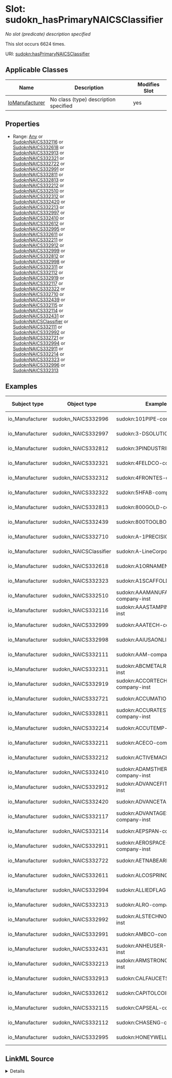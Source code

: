 

# Slot: sudokn_hasPrimaryNAICSClassifier


_No slot (predicate) description specified_






This slot occurs 6624 times.


URI: [sudokn:hasPrimaryNAICSClassifier](http://asu.edu/semantics/SUDOKN/hasPrimaryNAICSClassifier)



<!-- no inheritance hierarchy -->





## Applicable Classes

| Name | Description | Modifies Slot |
| --- | --- | --- |
| [IoManufacturer](../classes/IoManufacturer.md) | No class (type) description specified |  yes  |







## Properties

* Range: [Any](../classes/Any.md)&nbsp;or&nbsp;<br />[SudoknNAICS332116](../classes/SudoknNAICS332116.md)&nbsp;or&nbsp;<br />[SudoknNAICS332618](../classes/SudoknNAICS332618.md)&nbsp;or&nbsp;<br />[SudoknNAICS332913](../classes/SudoknNAICS332913.md)&nbsp;or&nbsp;<br />[SudoknNAICS332321](../classes/SudoknNAICS332321.md)&nbsp;or&nbsp;<br />[SudoknNAICS332722](../classes/SudoknNAICS332722.md)&nbsp;or&nbsp;<br />[SudoknNAICS332991](../classes/SudoknNAICS332991.md)&nbsp;or&nbsp;<br />[SudoknNAICS332811](../classes/SudoknNAICS332811.md)&nbsp;or&nbsp;<br />[SudoknNAICS332813](../classes/SudoknNAICS332813.md)&nbsp;or&nbsp;<br />[SudoknNAICS332212](../classes/SudoknNAICS332212.md)&nbsp;or&nbsp;<br />[SudoknNAICS332510](../classes/SudoknNAICS332510.md)&nbsp;or&nbsp;<br />[SudoknNAICS332312](../classes/SudoknNAICS332312.md)&nbsp;or&nbsp;<br />[SudoknNAICS332420](../classes/SudoknNAICS332420.md)&nbsp;or&nbsp;<br />[SudoknNAICS332213](../classes/SudoknNAICS332213.md)&nbsp;or&nbsp;<br />[SudoknNAICS332997](../classes/SudoknNAICS332997.md)&nbsp;or&nbsp;<br />[SudoknNAICS332410](../classes/SudoknNAICS332410.md)&nbsp;or&nbsp;<br />[SudoknNAICS332612](../classes/SudoknNAICS332612.md)&nbsp;or&nbsp;<br />[SudoknNAICS332995](../classes/SudoknNAICS332995.md)&nbsp;or&nbsp;<br />[SudoknNAICS332611](../classes/SudoknNAICS332611.md)&nbsp;or&nbsp;<br />[SudoknNAICS332211](../classes/SudoknNAICS332211.md)&nbsp;or&nbsp;<br />[SudoknNAICS332912](../classes/SudoknNAICS332912.md)&nbsp;or&nbsp;<br />[SudoknNAICS332999](../classes/SudoknNAICS332999.md)&nbsp;or&nbsp;<br />[SudoknNAICS332812](../classes/SudoknNAICS332812.md)&nbsp;or&nbsp;<br />[SudoknNAICS332998](../classes/SudoknNAICS332998.md)&nbsp;or&nbsp;<br />[SudoknNAICS332311](../classes/SudoknNAICS332311.md)&nbsp;or&nbsp;<br />[SudoknNAICS332112](../classes/SudoknNAICS332112.md)&nbsp;or&nbsp;<br />[SudoknNAICS332919](../classes/SudoknNAICS332919.md)&nbsp;or&nbsp;<br />[SudoknNAICS332117](../classes/SudoknNAICS332117.md)&nbsp;or&nbsp;<br />[SudoknNAICS332322](../classes/SudoknNAICS332322.md)&nbsp;or&nbsp;<br />[SudoknNAICS332710](../classes/SudoknNAICS332710.md)&nbsp;or&nbsp;<br />[SudoknNAICS332439](../classes/SudoknNAICS332439.md)&nbsp;or&nbsp;<br />[SudoknNAICS332115](../classes/SudoknNAICS332115.md)&nbsp;or&nbsp;<br />[SudoknNAICS332114](../classes/SudoknNAICS332114.md)&nbsp;or&nbsp;<br />[SudoknNAICS332431](../classes/SudoknNAICS332431.md)&nbsp;or&nbsp;<br />[SudoknNAICSClassifier](../classes/SudoknNAICSClassifier.md)&nbsp;or&nbsp;<br />[SudoknNAICS332111](../classes/SudoknNAICS332111.md)&nbsp;or&nbsp;<br />[SudoknNAICS332992](../classes/SudoknNAICS332992.md)&nbsp;or&nbsp;<br />[SudoknNAICS332721](../classes/SudoknNAICS332721.md)&nbsp;or&nbsp;<br />[SudoknNAICS332994](../classes/SudoknNAICS332994.md)&nbsp;or&nbsp;<br />[SudoknNAICS332911](../classes/SudoknNAICS332911.md)&nbsp;or&nbsp;<br />[SudoknNAICS332214](../classes/SudoknNAICS332214.md)&nbsp;or&nbsp;<br />[SudoknNAICS332323](../classes/SudoknNAICS332323.md)&nbsp;or&nbsp;<br />[SudoknNAICS332996](../classes/SudoknNAICS332996.md)&nbsp;or&nbsp;<br />[SudoknNAICS332313](../classes/SudoknNAICS332313.md)






## Examples

| Subject type | Object type | Example subject | Example object | Occurrences |
| --- | --- | --- | --- | --- |
| io_Manufacturer | sudokn_NAICS332996 | sudokn:101PIPE-company-inst | sudokn:naics-332996-inst | 150 |
| io_Manufacturer | sudokn_NAICS332997 | sudokn:3-DSOLUTIONS-company-inst | sudokn:naics-332997-inst | 49 |
| io_Manufacturer | sudokn_NAICS332812 | sudokn:3PINDUSTRIES-company-inst | sudokn:naics-332812-inst | 172 |
| io_Manufacturer | sudokn_NAICS332321 | sudokn:4FELDCO-company-inst | sudokn:naics-332321-inst | 202 |
| io_Manufacturer | sudokn_NAICS332312 | sudokn:4FRONTES-company-inst | sudokn:naics-332312-inst | 249 |
| io_Manufacturer | sudokn_NAICS332322 | sudokn:5HFAB-company-inst | sudokn:naics-332322-inst | 579 |
| io_Manufacturer | sudokn_NAICS332813 | sudokn:800GOLD-company-inst | sudokn:naics-332813-inst | 338 |
| io_Manufacturer | sudokn_NAICS332439 | sudokn:800TOOLBOX-company-inst | sudokn:naics-332439-inst | 69 |
| io_Manufacturer | sudokn_NAICS332710 | sudokn:A-1PRECISION-company-inst | sudokn:naics-332710-inst | 1745 |
| io_Manufacturer | sudokn_NAICSClassifier | sudokn:A-LineCorporation | sudokn:NAICS-332000 | 304 |
| io_Manufacturer | sudokn_NAICS332618 | sudokn:A1ORNAMENTAL-company-inst | sudokn:naics-332618-inst | 223 |
| io_Manufacturer | sudokn_NAICS332323 | sudokn:A1SCAFFOLD-company-inst | sudokn:naics-332323-inst | 127 |
| io_Manufacturer | sudokn_NAICS332510 | sudokn:AAAMANUFACTUREDHOUSING-company-inst | sudokn:naics-332510-inst | 121 |
| io_Manufacturer | sudokn_NAICS332116 | sudokn:AAASTAMPINGINC-company-inst | sudokn:naics-332116-inst | 377 |
| io_Manufacturer | sudokn_NAICS332999 | sudokn:AAATECH-company-inst | sudokn:naics-332999-inst | 556 |
| io_Manufacturer | sudokn_NAICS332998 | sudokn:AAIUSAONLINE-company-inst | sudokn:naics-332998-inst | 18 |
| io_Manufacturer | sudokn_NAICS332111 | sudokn:AAM-company-inst | sudokn:naics-332111-inst | 69 |
| io_Manufacturer | sudokn_NAICS332311 | sudokn:ABCMETALROOFING-company-inst | sudokn:naics-332311-inst | 133 |
| io_Manufacturer | sudokn_NAICS332919 | sudokn:ACCORTECHNOLOGY-company-inst | sudokn:naics-332919-inst | 143 |
| io_Manufacturer | sudokn_NAICS332721 | sudokn:ACCUMATION-company-inst | sudokn:naics-332721-inst | 35 |
| io_Manufacturer | sudokn_NAICS332811 | sudokn:ACCURATESTEELTREATING-company-inst | sudokn:naics-332811-inst | 92 |
| io_Manufacturer | sudokn_NAICS332214 | sudokn:ACCUTEMP-company-inst | sudokn:naics-332214-inst | 25 |
| io_Manufacturer | sudokn_NAICS332211 | sudokn:ACECO-company-inst | sudokn:naics-332211-inst | 15 |
| io_Manufacturer | sudokn_NAICS332212 | sudokn:ACTIVEMACHINE-company-inst | sudokn:naics-332212-inst | 103 |
| io_Manufacturer | sudokn_NAICS332410 | sudokn:ADAMSTHERMALSYSTEMS-company-inst | sudokn:naics-332410-inst | 102 |
| io_Manufacturer | sudokn_NAICS332912 | sudokn:ADVANCEFITTINGS-company-inst | sudokn:naics-332912-inst | 80 |
| io_Manufacturer | sudokn_NAICS332420 | sudokn:ADVANCETANK-company-inst | sudokn:naics-332420-inst | 87 |
| io_Manufacturer | sudokn_NAICS332117 | sudokn:ADVANTAGESINTERED-company-inst | sudokn:naics-332117-inst | 13 |
| io_Manufacturer | sudokn_NAICS332114 | sudokn:AEPSPAN-company-inst | sudokn:naics-332114-inst | 11 |
| io_Manufacturer | sudokn_NAICS332911 | sudokn:AEROSPACE-CONTROLS-company-inst | sudokn:naics-332911-inst | 86 |
| io_Manufacturer | sudokn_NAICS332722 | sudokn:AETNABEARING-company-inst | sudokn:naics-332722-inst | 114 |
| io_Manufacturer | sudokn_NAICS332611 | sudokn:ALCOSPRING-company-inst | sudokn:naics-332611-inst | 72 |
| io_Manufacturer | sudokn_NAICS332994 | sudokn:ALLIEDFLAG-company-inst | sudokn:naics-332994-inst | 42 |
| io_Manufacturer | sudokn_NAICS332313 | sudokn:ALRO-company-inst | sudokn:naics-332313-inst | 6 |
| io_Manufacturer | sudokn_NAICS332992 | sudokn:ALSTECHNOLOGIES-company-inst | sudokn:naics-332992-inst | 16 |
| io_Manufacturer | sudokn_NAICS332991 | sudokn:AMBCO-company-inst | sudokn:naics-332991-inst | 39 |
| io_Manufacturer | sudokn_NAICS332431 | sudokn:ANHEUSER-BUSCH-company-inst | sudokn:naics-332431-inst | 16 |
| io_Manufacturer | sudokn_NAICS332213 | sudokn:ARMSTRONGBLUE-company-inst | sudokn:naics-332213-inst | 19 |
| io_Manufacturer | sudokn_NAICS332913 | sudokn:CALFAUCETS-company-inst | sudokn:naics-332913-inst | 9 |
| io_Manufacturer | sudokn_NAICS332612 | sudokn:CAPITOLCOIL-company-inst | sudokn:naics-332612-inst | 3 |
| io_Manufacturer | sudokn_NAICS332115 | sudokn:CAPSEAL-company-inst | sudokn:naics-332115-inst | 3 |
| io_Manufacturer | sudokn_NAICS332112 | sudokn:CHASENG-company-inst | sudokn:naics-332112-inst | 6 |
| io_Manufacturer | sudokn_NAICS332995 | sudokn:HONEYWELL-company-inst | sudokn:naics-332995-inst | 6 |




## LinkML Source

<details>

```yaml
name: sudokn_hasPrimaryNAICSClassifier
annotations:
  count:
    tag: count
    value: 6624
description: No slot (predicate) description specified
examples:
- object:
    example_object: sudokn:naics-332996-inst
    example_object_type: sudokn_NAICS332996
    example_predicate: sudokn:hasPrimaryNAICSClassifier
    example_subject: sudokn:101PIPE-company-inst
    example_subject_type: io_Manufacturer
- object:
    example_object: sudokn:naics-332997-inst
    example_object_type: sudokn_NAICS332997
    example_predicate: sudokn:hasPrimaryNAICSClassifier
    example_subject: sudokn:3-DSOLUTIONS-company-inst
    example_subject_type: io_Manufacturer
- object:
    example_object: sudokn:naics-332812-inst
    example_object_type: sudokn_NAICS332812
    example_predicate: sudokn:hasPrimaryNAICSClassifier
    example_subject: sudokn:3PINDUSTRIES-company-inst
    example_subject_type: io_Manufacturer
- object:
    example_object: sudokn:naics-332321-inst
    example_object_type: sudokn_NAICS332321
    example_predicate: sudokn:hasPrimaryNAICSClassifier
    example_subject: sudokn:4FELDCO-company-inst
    example_subject_type: io_Manufacturer
- object:
    example_object: sudokn:naics-332312-inst
    example_object_type: sudokn_NAICS332312
    example_predicate: sudokn:hasPrimaryNAICSClassifier
    example_subject: sudokn:4FRONTES-company-inst
    example_subject_type: io_Manufacturer
- object:
    example_object: sudokn:naics-332322-inst
    example_object_type: sudokn_NAICS332322
    example_predicate: sudokn:hasPrimaryNAICSClassifier
    example_subject: sudokn:5HFAB-company-inst
    example_subject_type: io_Manufacturer
- object:
    example_object: sudokn:naics-332813-inst
    example_object_type: sudokn_NAICS332813
    example_predicate: sudokn:hasPrimaryNAICSClassifier
    example_subject: sudokn:800GOLD-company-inst
    example_subject_type: io_Manufacturer
- object:
    example_object: sudokn:naics-332439-inst
    example_object_type: sudokn_NAICS332439
    example_predicate: sudokn:hasPrimaryNAICSClassifier
    example_subject: sudokn:800TOOLBOX-company-inst
    example_subject_type: io_Manufacturer
- object:
    example_object: sudokn:naics-332710-inst
    example_object_type: sudokn_NAICS332710
    example_predicate: sudokn:hasPrimaryNAICSClassifier
    example_subject: sudokn:A-1PRECISION-company-inst
    example_subject_type: io_Manufacturer
- object:
    example_object: sudokn:NAICS-332000
    example_object_type: sudokn_NAICSClassifier
    example_predicate: sudokn:hasPrimaryNAICSClassifier
    example_subject: sudokn:A-LineCorporation
    example_subject_type: io_Manufacturer
- object:
    example_object: sudokn:naics-332618-inst
    example_object_type: sudokn_NAICS332618
    example_predicate: sudokn:hasPrimaryNAICSClassifier
    example_subject: sudokn:A1ORNAMENTAL-company-inst
    example_subject_type: io_Manufacturer
- object:
    example_object: sudokn:naics-332323-inst
    example_object_type: sudokn_NAICS332323
    example_predicate: sudokn:hasPrimaryNAICSClassifier
    example_subject: sudokn:A1SCAFFOLD-company-inst
    example_subject_type: io_Manufacturer
- object:
    example_object: sudokn:naics-332510-inst
    example_object_type: sudokn_NAICS332510
    example_predicate: sudokn:hasPrimaryNAICSClassifier
    example_subject: sudokn:AAAMANUFACTUREDHOUSING-company-inst
    example_subject_type: io_Manufacturer
- object:
    example_object: sudokn:naics-332116-inst
    example_object_type: sudokn_NAICS332116
    example_predicate: sudokn:hasPrimaryNAICSClassifier
    example_subject: sudokn:AAASTAMPINGINC-company-inst
    example_subject_type: io_Manufacturer
- object:
    example_object: sudokn:naics-332999-inst
    example_object_type: sudokn_NAICS332999
    example_predicate: sudokn:hasPrimaryNAICSClassifier
    example_subject: sudokn:AAATECH-company-inst
    example_subject_type: io_Manufacturer
- object:
    example_object: sudokn:naics-332998-inst
    example_object_type: sudokn_NAICS332998
    example_predicate: sudokn:hasPrimaryNAICSClassifier
    example_subject: sudokn:AAIUSAONLINE-company-inst
    example_subject_type: io_Manufacturer
- object:
    example_object: sudokn:naics-332111-inst
    example_object_type: sudokn_NAICS332111
    example_predicate: sudokn:hasPrimaryNAICSClassifier
    example_subject: sudokn:AAM-company-inst
    example_subject_type: io_Manufacturer
- object:
    example_object: sudokn:naics-332311-inst
    example_object_type: sudokn_NAICS332311
    example_predicate: sudokn:hasPrimaryNAICSClassifier
    example_subject: sudokn:ABCMETALROOFING-company-inst
    example_subject_type: io_Manufacturer
- object:
    example_object: sudokn:naics-332919-inst
    example_object_type: sudokn_NAICS332919
    example_predicate: sudokn:hasPrimaryNAICSClassifier
    example_subject: sudokn:ACCORTECHNOLOGY-company-inst
    example_subject_type: io_Manufacturer
- object:
    example_object: sudokn:naics-332721-inst
    example_object_type: sudokn_NAICS332721
    example_predicate: sudokn:hasPrimaryNAICSClassifier
    example_subject: sudokn:ACCUMATION-company-inst
    example_subject_type: io_Manufacturer
- object:
    example_object: sudokn:naics-332811-inst
    example_object_type: sudokn_NAICS332811
    example_predicate: sudokn:hasPrimaryNAICSClassifier
    example_subject: sudokn:ACCURATESTEELTREATING-company-inst
    example_subject_type: io_Manufacturer
- object:
    example_object: sudokn:naics-332214-inst
    example_object_type: sudokn_NAICS332214
    example_predicate: sudokn:hasPrimaryNAICSClassifier
    example_subject: sudokn:ACCUTEMP-company-inst
    example_subject_type: io_Manufacturer
- object:
    example_object: sudokn:naics-332211-inst
    example_object_type: sudokn_NAICS332211
    example_predicate: sudokn:hasPrimaryNAICSClassifier
    example_subject: sudokn:ACECO-company-inst
    example_subject_type: io_Manufacturer
- object:
    example_object: sudokn:naics-332212-inst
    example_object_type: sudokn_NAICS332212
    example_predicate: sudokn:hasPrimaryNAICSClassifier
    example_subject: sudokn:ACTIVEMACHINE-company-inst
    example_subject_type: io_Manufacturer
- object:
    example_object: sudokn:naics-332410-inst
    example_object_type: sudokn_NAICS332410
    example_predicate: sudokn:hasPrimaryNAICSClassifier
    example_subject: sudokn:ADAMSTHERMALSYSTEMS-company-inst
    example_subject_type: io_Manufacturer
- object:
    example_object: sudokn:naics-332912-inst
    example_object_type: sudokn_NAICS332912
    example_predicate: sudokn:hasPrimaryNAICSClassifier
    example_subject: sudokn:ADVANCEFITTINGS-company-inst
    example_subject_type: io_Manufacturer
- object:
    example_object: sudokn:naics-332420-inst
    example_object_type: sudokn_NAICS332420
    example_predicate: sudokn:hasPrimaryNAICSClassifier
    example_subject: sudokn:ADVANCETANK-company-inst
    example_subject_type: io_Manufacturer
- object:
    example_object: sudokn:naics-332117-inst
    example_object_type: sudokn_NAICS332117
    example_predicate: sudokn:hasPrimaryNAICSClassifier
    example_subject: sudokn:ADVANTAGESINTERED-company-inst
    example_subject_type: io_Manufacturer
- object:
    example_object: sudokn:naics-332114-inst
    example_object_type: sudokn_NAICS332114
    example_predicate: sudokn:hasPrimaryNAICSClassifier
    example_subject: sudokn:AEPSPAN-company-inst
    example_subject_type: io_Manufacturer
- object:
    example_object: sudokn:naics-332911-inst
    example_object_type: sudokn_NAICS332911
    example_predicate: sudokn:hasPrimaryNAICSClassifier
    example_subject: sudokn:AEROSPACE-CONTROLS-company-inst
    example_subject_type: io_Manufacturer
- object:
    example_object: sudokn:naics-332722-inst
    example_object_type: sudokn_NAICS332722
    example_predicate: sudokn:hasPrimaryNAICSClassifier
    example_subject: sudokn:AETNABEARING-company-inst
    example_subject_type: io_Manufacturer
- object:
    example_object: sudokn:naics-332611-inst
    example_object_type: sudokn_NAICS332611
    example_predicate: sudokn:hasPrimaryNAICSClassifier
    example_subject: sudokn:ALCOSPRING-company-inst
    example_subject_type: io_Manufacturer
- object:
    example_object: sudokn:naics-332994-inst
    example_object_type: sudokn_NAICS332994
    example_predicate: sudokn:hasPrimaryNAICSClassifier
    example_subject: sudokn:ALLIEDFLAG-company-inst
    example_subject_type: io_Manufacturer
- object:
    example_object: sudokn:naics-332313-inst
    example_object_type: sudokn_NAICS332313
    example_predicate: sudokn:hasPrimaryNAICSClassifier
    example_subject: sudokn:ALRO-company-inst
    example_subject_type: io_Manufacturer
- object:
    example_object: sudokn:naics-332992-inst
    example_object_type: sudokn_NAICS332992
    example_predicate: sudokn:hasPrimaryNAICSClassifier
    example_subject: sudokn:ALSTECHNOLOGIES-company-inst
    example_subject_type: io_Manufacturer
- object:
    example_object: sudokn:naics-332991-inst
    example_object_type: sudokn_NAICS332991
    example_predicate: sudokn:hasPrimaryNAICSClassifier
    example_subject: sudokn:AMBCO-company-inst
    example_subject_type: io_Manufacturer
- object:
    example_object: sudokn:naics-332431-inst
    example_object_type: sudokn_NAICS332431
    example_predicate: sudokn:hasPrimaryNAICSClassifier
    example_subject: sudokn:ANHEUSER-BUSCH-company-inst
    example_subject_type: io_Manufacturer
- object:
    example_object: sudokn:naics-332213-inst
    example_object_type: sudokn_NAICS332213
    example_predicate: sudokn:hasPrimaryNAICSClassifier
    example_subject: sudokn:ARMSTRONGBLUE-company-inst
    example_subject_type: io_Manufacturer
- object:
    example_object: sudokn:naics-332913-inst
    example_object_type: sudokn_NAICS332913
    example_predicate: sudokn:hasPrimaryNAICSClassifier
    example_subject: sudokn:CALFAUCETS-company-inst
    example_subject_type: io_Manufacturer
- object:
    example_object: sudokn:naics-332612-inst
    example_object_type: sudokn_NAICS332612
    example_predicate: sudokn:hasPrimaryNAICSClassifier
    example_subject: sudokn:CAPITOLCOIL-company-inst
    example_subject_type: io_Manufacturer
- object:
    example_object: sudokn:naics-332115-inst
    example_object_type: sudokn_NAICS332115
    example_predicate: sudokn:hasPrimaryNAICSClassifier
    example_subject: sudokn:CAPSEAL-company-inst
    example_subject_type: io_Manufacturer
- object:
    example_object: sudokn:naics-332112-inst
    example_object_type: sudokn_NAICS332112
    example_predicate: sudokn:hasPrimaryNAICSClassifier
    example_subject: sudokn:CHASENG-company-inst
    example_subject_type: io_Manufacturer
- object:
    example_object: sudokn:naics-332995-inst
    example_object_type: sudokn_NAICS332995
    example_predicate: sudokn:hasPrimaryNAICSClassifier
    example_subject: sudokn:HONEYWELL-company-inst
    example_subject_type: io_Manufacturer
from_schema: sudokn-kg
rank: 1000
slot_uri: sudokn:hasPrimaryNAICSClassifier
alias: sudokn_hasPrimaryNAICSClassifier
domain_of:
- io_Manufacturer
range: Any
any_of:
- range: sudokn_NAICS332116
- range: sudokn_NAICS332618
- range: sudokn_NAICS332913
- range: sudokn_NAICS332321
- range: sudokn_NAICS332722
- range: sudokn_NAICS332991
- range: sudokn_NAICS332811
- range: sudokn_NAICS332813
- range: sudokn_NAICS332212
- range: sudokn_NAICS332510
- range: sudokn_NAICS332312
- range: sudokn_NAICS332420
- range: sudokn_NAICS332213
- range: sudokn_NAICS332997
- range: sudokn_NAICS332410
- range: sudokn_NAICS332612
- range: sudokn_NAICS332995
- range: sudokn_NAICS332611
- range: sudokn_NAICS332211
- range: sudokn_NAICS332912
- range: sudokn_NAICS332999
- range: sudokn_NAICS332812
- range: sudokn_NAICS332998
- range: sudokn_NAICS332311
- range: sudokn_NAICS332112
- range: sudokn_NAICS332919
- range: sudokn_NAICS332117
- range: sudokn_NAICS332322
- range: sudokn_NAICS332710
- range: sudokn_NAICS332439
- range: sudokn_NAICS332115
- range: sudokn_NAICS332114
- range: sudokn_NAICS332431
- range: sudokn_NAICSClassifier
- range: sudokn_NAICS332111
- range: sudokn_NAICS332992
- range: sudokn_NAICS332721
- range: sudokn_NAICS332994
- range: sudokn_NAICS332911
- range: sudokn_NAICS332214
- range: sudokn_NAICS332323
- range: sudokn_NAICS332996
- range: sudokn_NAICS332313

```
</details>
